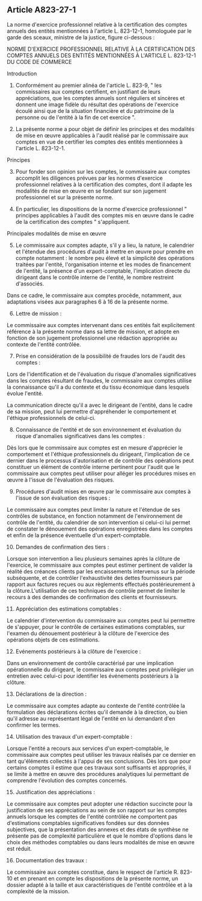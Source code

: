 Article A823-27-1
----
La norme d'exercice professionnel relative à la certification des comptes
annuels des entités mentionnées à l'article L. 823-12-1, homologuée par le garde
des sceaux, ministre de la justice, figure ci-dessous :

NORME D'EXERCICE PROFESSIONNEL RELATIVE À LA CERTIFICATION DES COMPTES ANNUELS
DES ENTITÉS MENTIONNÉES À L'ARTICLE L. 823-12-1 DU CODE DE COMMERCE


Introduction

1. Conformément au premier alinéa de l'article L. 823-9, " les commissaires aux
comptes certifient, en justifiant de leurs appréciations, que les comptes
annuels sont réguliers et sincères et donnent une image fidèle du résultat des
opérations de l'exercice écoulé ainsi que de la situation financière et du
patrimoine de la personne ou de l'entité à la fin de cet exercice ".

2. La présente norme a pour objet de définir les principes et des modalités de
mise en œuvre applicables à l'audit réalisé par le commissaire aux comptes en
vue de certifier les comptes des entités mentionnées à l'article L. 823-12-1.


Principes

3. Pour fonder son opinion sur les comptes, le commissaire aux comptes accomplit
les diligences prévues par les normes d'exercice professionnel relatives à la
certification des comptes, dont il adapte les modalités de mise en œuvre en se
fondant sur son jugement professionnel et sur la présente norme.

4. En particulier, les dispositions de la norme d'exercice professionnel "
principes applicables à l'audit des comptes mis en œuvre dans le cadre de la
certification des comptes " s'appliquent.


Principales modalités de mise en œuvre

5. Le commissaire aux comptes adapte, s'il y a lieu, la nature, le calendrier et
l'étendue des procédures d'audit à mettre en œuvre pour prendre en compte
notamment : le nombre peu élevé et la simplicité des opérations traitées par
l'entité, l'organisation interne et les modes de financement de l'entité, la
présence d'un expert-comptable, l'implication directe du dirigeant dans le
contrôle interne de l'entité, le nombre restreint d'associés.

Dans ce cadre, le commissaire aux comptes procède, notamment, aux adaptations
visées aux paragraphes 6 à 16 de la présente norme.

6. Lettre de mission :

Le commissaire aux comptes intervenant dans ces entités fait explicitement
référence à la présente norme dans sa lettre de mission, et adopte en fonction
de son jugement professionnel une rédaction appropriée au contexte de l'entité
contrôlée.

7. Prise en considération de la possibilité de fraudes lors de l'audit des
comptes :

Lors de l'identification et de l'évaluation du risque d'anomalies significatives
dans les comptes résultant de fraudes, le commissaire aux comptes utilise la
connaissance qu'il a du contexte et du tissu économique dans lesquels évolue
l'entité.

La communication directe qu'il a avec le dirigeant de l'entité, dans le cadre de
sa mission, peut lui permettre d'appréhender le comportement et l'éthique
professionnels de celui-ci.

8. Connaissance de l'entité et de son environnement et évaluation du risque
d'anomalies significatives dans les comptes :

Dès lors que le commissaire aux comptes est en mesure d'apprécier le
comportement et l'éthique professionnels du dirigeant, l'implication de ce
dernier dans le processus d'autorisation et de contrôle des opérations peut
constituer un élément de contrôle interne pertinent pour l'audit que le
commissaire aux comptes peut utiliser pour alléger les procédures mises en œuvre
à l'issue de l'évaluation des risques.

9. Procédures d'audit mises en œuvre par le commissaire aux comptes à l'issue de
son évaluation des risques :

Le commissaire aux comptes peut limiter la nature et l'étendue de ses contrôles
de substance, en fonction notamment de l'environnement de contrôle de l'entité,
du calendrier de son intervention si celui-ci lui permet de constater le
dénouement des opérations enregistrées dans les comptes et enfin de la présence
éventuelle d'un expert-comptable.

10. Demandes de confirmation des tiers :

Lorsque son intervention a lieu plusieurs semaines après la clôture de
l'exercice, le commissaire aux comptes peut estimer pertinent de valider la
réalité des créances clients par les encaissements intervenus sur la période
subséquente, et de contrôler l'exhaustivité des dettes fournisseurs par rapport
aux factures reçues ou aux règlements effectués postérieurement à la
clôture.L'utilisation de ces techniques de contrôle permet de limiter le recours
à des demandes de confirmation des clients et fournisseurs.

11. Appréciation des estimations comptables :

Le calendrier d'intervention du commissaire aux comptes peut lui permettre de
s'appuyer, pour le contrôle de certaines estimations comptables, sur l'examen du
dénouement postérieur à la clôture de l'exercice des opérations objets de ces
estimations.

12. Evénements postérieurs à la clôture de l'exercice :

Dans un environnement de contrôle caractérisé par une implication opérationnelle
du dirigeant, le commissaire aux comptes peut privilégier un entretien avec
celui-ci pour identifier les événements postérieurs à la clôture.

13. Déclarations de la direction :

Le commissaire aux comptes adapte au contexte de l'entité contrôlée la
formulation des déclarations écrites qu'il demande à la direction, ou bien qu'il
adresse au représentant légal de l'entité en lui demandant d'en confirmer les
termes.

14. Utilisation des travaux d'un expert-comptable :

Lorsque l'entité a recours aux services d'un expert-comptable, le commissaire
aux comptes peut utiliser les travaux réalisés par ce dernier en tant
qu'éléments collectés à l'appui de ses conclusions. Dès lors que pour certains
comptes il estime que ces travaux sont suffisants et appropriés, il se limite à
mettre en œuvre des procédures analytiques lui permettant de comprendre
l'évolution des comptes concernés.

15. Justification des appréciations :

Le commissaire aux comptes peut adopter une rédaction succincte pour la
justification de ses appréciations au sein de son rapport sur les comptes
annuels lorsque les comptes de l'entité contrôlée ne comportent pas
d'estimations comptables significatives fondées sur des données subjectives, que
la présentation des annexes et des états de synthèse ne présente pas de
complexité particulière et que le nombre d'options dans le choix des méthodes
comptables ou dans leurs modalités de mise en œuvre est réduit.

16. Documentation des travaux :

Le commissaire aux comptes constitue, dans le respect de l'article R. 823-10 et
en prenant en compte les dispositions de la présente norme, un dossier adapté à
la taille et aux caractéristiques de l'entité contrôlée et à la complexité de la
mission.
